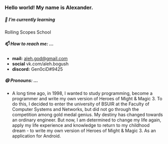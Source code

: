 ### Hello world! My name is Alexander.
##### 🌱 I’m currently learning
Rolling Scopes School
##### 📫 How to reach me: ...
- **mail:** aleh.god@gmail.com
- **social** vk.com/aleh.bogush
- **discord:** Gen0ciD#9425
##### 😄 Pronouns: ...
- A long time ago, in 1998, I wanted to study programming, become a programmer and write my own version of Heroes of Might & Magic 3. To do this, I decided to enter the university of BSUIR at the Faculty of Computer Systems and Networks, but did not go through the competition among gold medal genius. My destiny has changed towards an ordinary engineer. But now, I am determined to change my life again, apply my life experience and knowledge to return to my childhood dream - to write my own version of Heroes of Might & Magic 3. As an application for Android.
